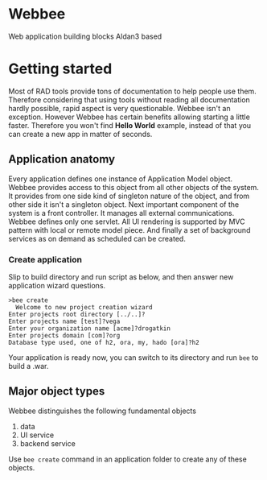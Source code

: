 # Webbee
Web application building blocks Aldan3 based

# Getting started
Most of RAD tools provide tons of documentation to help people use them. Therefore considering that using tools without reading all documentation hardly possible, rapid aspect is very questionable. Webbee isn't an exception. However Webbee has certain benefits allowing starting a little faster. Therefore you won't find __Hello World__ example, instead of that you can create a new app in matter of seconds.

## Application anatomy
Every application defines one instance of Application Model object. Webbee provides access to this object from all other objects of the system. It provides from one side kind of singleton nature of the object, and from other side it isn't a singleton object. Next important component of the system is a front controller. It manages all external communications. Webbee defines only one servlet. All UI rendering is supported by MVC pattern with local or remote model piece. And finally a set of background services as on demand as scheduled can be created.

### Create application
Slip to build directory and run script as below, and then answer new application wizard questions. 

```
>bee create
  Welcome to new project creation wizard
Enter projects root directory [../..]?
Enter projects name [test]?vega
Enter your organization name [acme]?drogatkin
Enter projects domain [com]?org
Database type used, one of h2, ora, my, hado [ora]?h2
```

Your application is ready now, you can switch to its directory and run `bee` to build a .war. 

## Major object types
Webbee distinguishes the following fundamental objects

1. data
2. UI service
3. backend service

Use `bee create` command in an application folder to create any of these objects.